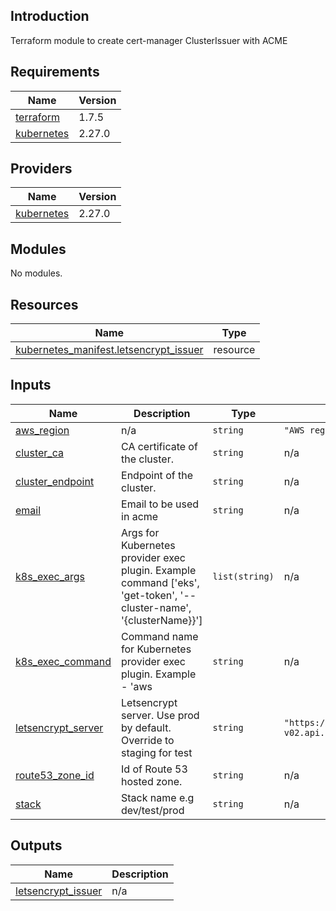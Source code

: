 ## Introduction
Terraform module to create cert-manager ClusterIssuer with ACME

<!-- BEGIN_TF_DOCS -->
## Requirements

| Name | Version |
|------|---------|
| <a name="requirement_terraform"></a> [terraform](#requirement\_terraform) | 1.7.5 |
| <a name="requirement_kubernetes"></a> [kubernetes](#requirement\_kubernetes) | 2.27.0 |

## Providers

| Name | Version |
|------|---------|
| <a name="provider_kubernetes"></a> [kubernetes](#provider\_kubernetes) | 2.27.0 |

## Modules

No modules.

## Resources

| Name | Type |
|------|------|
| [kubernetes_manifest.letsencrypt_issuer](https://registry.terraform.io/providers/hashicorp/kubernetes/2.27.0/docs/resources/manifest) | resource |

## Inputs

| Name | Description | Type | Default | Required |
|------|-------------|------|---------|:--------:|
| <a name="input_aws_region"></a> [aws\_region](#input\_aws\_region) | n/a | `string` | `"AWS region."` | no |
| <a name="input_cluster_ca"></a> [cluster\_ca](#input\_cluster\_ca) | CA certificate of the cluster. | `string` | n/a | yes |
| <a name="input_cluster_endpoint"></a> [cluster\_endpoint](#input\_cluster\_endpoint) | Endpoint of the cluster. | `string` | n/a | yes |
| <a name="input_email"></a> [email](#input\_email) | Email to be used in acme | `string` | n/a | yes |
| <a name="input_k8s_exec_args"></a> [k8s\_exec\_args](#input\_k8s\_exec\_args) | Args for Kubernetes provider exec plugin. Example command ['eks', 'get-token', '--cluster-name', '{clusterName}}'] | `list(string)` | n/a | yes |
| <a name="input_k8s_exec_command"></a> [k8s\_exec\_command](#input\_k8s\_exec\_command) | Command name for Kubernetes provider exec plugin. Example - 'aws | `string` | n/a | yes |
| <a name="input_letsencrypt_server"></a> [letsencrypt\_server](#input\_letsencrypt\_server) | Letsencrypt server. Use prod by default. Override to staging for test | `string` | `"https://acme-v02.api.letsencrypt.org/directory"` | no |
| <a name="input_route53_zone_id"></a> [route53\_zone\_id](#input\_route53\_zone\_id) | Id of Route 53 hosted zone. | `string` | n/a | yes |
| <a name="input_stack"></a> [stack](#input\_stack) | Stack name e.g dev/test/prod | `string` | n/a | yes |

## Outputs

| Name | Description |
|------|-------------|
| <a name="output_letsencrypt_issuer"></a> [letsencrypt\_issuer](#output\_letsencrypt\_issuer) | n/a |
<!-- END_TF_DOCS -->
